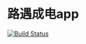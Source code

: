 # 路遇成电app

[![Build Status](https://travis-ci.com/Meet-on-the-road-of-UESTC/Meet-on-the-road-of-UESTC-Android.svg?branch=master)](https://travis-ci.com/Meet-on-the-road-of-UESTC/Meet-on-the-road-of-UESTC-Android)